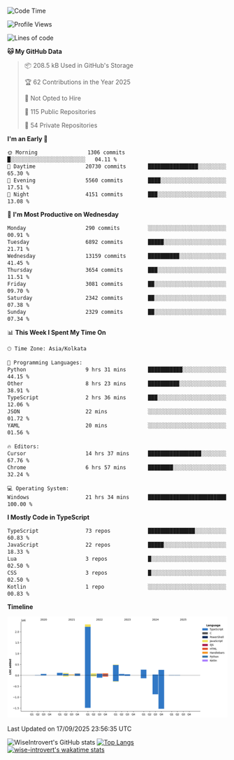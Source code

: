 <!--START_SECTION:waka-->
![Code Time](http://img.shields.io/badge/Code%20Time-2%2C521%20hrs%2027%20mins-blue)

![Profile Views](http://img.shields.io/badge/Profile%20Views-1-blue)

![Lines of code](https://img.shields.io/badge/From%20Hello%20World%20I%27ve%20Written-4.1%20million%20lines%20of%20code-blue)

**🐱 My GitHub Data** 

> 📦 208.5 kB Used in GitHub's Storage 
 > 
> 🏆 62 Contributions in the Year 2025
 > 
> 🚫 Not Opted to Hire
 > 
> 📜 115 Public Repositories 
 > 
> 🔑 54 Private Repositories 
 > 
**I'm an Early 🐤** 

```text
🌞 Morning                1306 commits        █░░░░░░░░░░░░░░░░░░░░░░░░   04.11 % 
🌆 Daytime                20730 commits       ████████████████░░░░░░░░░   65.30 % 
🌃 Evening                5560 commits        ████░░░░░░░░░░░░░░░░░░░░░   17.51 % 
🌙 Night                  4151 commits        ███░░░░░░░░░░░░░░░░░░░░░░   13.08 % 
```
📅 **I'm Most Productive on Wednesday** 

```text
Monday                   290 commits         ░░░░░░░░░░░░░░░░░░░░░░░░░   00.91 % 
Tuesday                  6892 commits        █████░░░░░░░░░░░░░░░░░░░░   21.71 % 
Wednesday                13159 commits       ██████████░░░░░░░░░░░░░░░   41.45 % 
Thursday                 3654 commits        ███░░░░░░░░░░░░░░░░░░░░░░   11.51 % 
Friday                   3081 commits        ██░░░░░░░░░░░░░░░░░░░░░░░   09.70 % 
Saturday                 2342 commits        ██░░░░░░░░░░░░░░░░░░░░░░░   07.38 % 
Sunday                   2329 commits        ██░░░░░░░░░░░░░░░░░░░░░░░   07.34 % 
```


📊 **This Week I Spent My Time On** 

```text
🕑︎ Time Zone: Asia/Kolkata

💬 Programming Languages: 
Python                   9 hrs 31 mins       ███████████░░░░░░░░░░░░░░   44.15 % 
Other                    8 hrs 23 mins       ██████████░░░░░░░░░░░░░░░   38.91 % 
TypeScript               2 hrs 36 mins       ███░░░░░░░░░░░░░░░░░░░░░░   12.06 % 
JSON                     22 mins             ░░░░░░░░░░░░░░░░░░░░░░░░░   01.72 % 
YAML                     20 mins             ░░░░░░░░░░░░░░░░░░░░░░░░░   01.56 % 

🔥 Editors: 
Cursor                   14 hrs 37 mins      █████████████████░░░░░░░░   67.76 % 
Chrome                   6 hrs 57 mins       ████████░░░░░░░░░░░░░░░░░   32.24 % 

💻 Operating System: 
Windows                  21 hrs 34 mins      █████████████████████████   100.00 % 
```

**I Mostly Code in TypeScript** 

```text
TypeScript               73 repos            ███████████████░░░░░░░░░░   60.83 % 
JavaScript               22 repos            █████░░░░░░░░░░░░░░░░░░░░   18.33 % 
Lua                      3 repos             █░░░░░░░░░░░░░░░░░░░░░░░░   02.50 % 
CSS                      3 repos             █░░░░░░░░░░░░░░░░░░░░░░░░   02.50 % 
Kotlin                   1 repo              ░░░░░░░░░░░░░░░░░░░░░░░░░   00.83 % 
```



**Timeline**

![Lines of Code chart](https://raw.githubusercontent.com/wise-introvert/wise-introvert/master/assets/bar_graph.png)


 Last Updated on 17/09/2025 23:56:35 UTC
<!--END_SECTION:waka-->

![WiseIntrovert's GitHub stats](https://github-readme-stats.vercel.app/api?username=wise-introvert&count_private=true&show_icons=true)
[![Top Langs](https://github-readme-stats.vercel.app/api/top-langs/?username=wise-introvert&langs_count=10)](https://github.com/anuraghazra/github-readme-stats)
[![wise-introvert's wakatime stats](https://github-readme-stats.vercel.app/api/wakatime?username=wiseintrovert)](https://github.com/anuraghazra/github-readme-stats)
